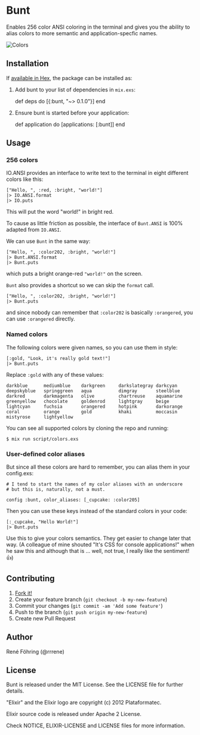 # Bunt

Enables 256 color ANSI coloring in the terminal and gives you the ability to alias colors to more semantic and application-specfic names.

![Colors](https://raw.github.com/rrrene/bunt/master/assets/colors.png)


## Installation

If [available in Hex](https://hex.pm/docs/publish), the package can be installed as:

  1. Add bunt to your list of dependencies in `mix.exs`:

        def deps do
          [{:bunt, "~> 0.1.0"}]
        end

  2. Ensure bunt is started before your application:

        def application do
          [applications: [:bunt]]
        end



## Usage



### 256 colors

IO.ANSI provides an interface to write text to the terminal in eight different colors like this:

    ["Hello, ", :red, :bright, "world!"]
    |> IO.ANSI.format
    |> IO.puts

This will put the word "world!" in bright red.

To cause as little friction as possible, the interface of `Bunt.ANSI` is 100% adapted from `IO.ANSI`.

We can use `Bunt` in the same way:

    ["Hello, ", :color202, :bright, "world!"]
    |> Bunt.ANSI.format
    |> Bunt.puts

which puts a bright orange-red `"world!"` on the screen.

`Bunt` also provides a shortcut so we can skip the `format` call.

    ["Hello, ", :color202, :bright, "world!"]
    |> Bunt.puts

and since nobody can remember that `:color202` is basically `:orangered`, you can use `:orangered` directly.



### Named colors

The following colors were given names, so you can use them in style:

    [:gold, "Look, it's really gold text!"]
    |> Bunt.puts

Replace `:gold` with any of these values:

    darkblue      mediumblue    darkgreen     darkslategray darkcyan
    deepskyblue   springgreen   aqua          dimgray       steelblue
    darkred       darkmagenta   olive         chartreuse    aquamarine
    greenyellow   chocolate     goldenrod     lightgray     beige
    lightcyan     fuchsia       orangered     hotpink       darkorange
    coral         orange        gold          khaki         moccasin
    mistyrose     lightyellow

You can see all supported colors by cloning the repo and running:

    $ mix run script/colors.exs

### User-defined color aliases

But since all these colors are hard to remember, you can alias them in your config.exs:

    # I tend to start the names of my color aliases with an underscore
    # but this is, naturally, not a must.

    config :bunt, color_aliases: [_cupcake: :color205]

Then you can use these keys instead of the standard colors in your code:

    [:_cupcake, "Hello World!"]
    |> Bunt.puts

Use this to give your colors semantics. They get easier to change later that way. (A colleague of mine shouted "It's CSS for console applications!" when he saw this and although that is ... well, not true, I really like the sentiment! :+1:)




## Contributing

1. [Fork it!](http://github.com/rrrene/bunt/fork)
2. Create your feature branch (`git checkout -b my-new-feature`)
3. Commit your changes (`git commit -am 'Add some feature'`)
4. Push to the branch (`git push origin my-new-feature`)
5. Create new Pull Request



## Author

René Föhring (@rrrene)



## License

Bunt is released under the MIT License. See the LICENSE file for further
details.

"Elixir" and the Elixir logo are copyright (c) 2012 Plataformatec.

Elixir source code is released under Apache 2 License.

Check NOTICE, ELIXIR-LICENSE and LICENSE files for more information.
